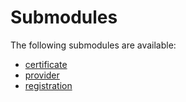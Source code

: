 # Submodules <a name="Submodules" id="submodules"></a>

The following submodules are available:
- [certificate](./certificate.csharp.md)
- [provider](./provider.csharp.md)
- [registration](./registration.csharp.md)